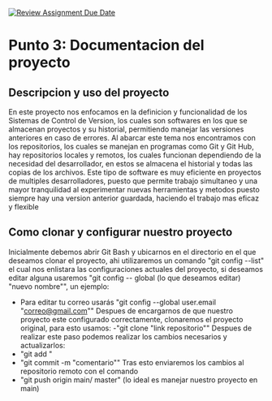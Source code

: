 [![Review Assignment Due Date](https://classroom.github.com/assets/deadline-readme-button-22041afd0340ce965d47ae6ef1cefeee28c7c493a6346c4f15d667ab976d596c.svg)](https://classroom.github.com/a/a4G18UV_)
# Punto 3: Documentacion del proyecto
## Descripcion y uso del proyecto
En este proyecto nos enfocamos en la definicion y funcionalidad de los Sistemas de Control de Version, los cuales son softwares en los que se almacenan proyectos y su historial, permitiendo manejar las versiones anteriores en caso de errores.
Al abarcar este tema nos encontramos con los repositorios, los cuales se manejan en programas como Git y Git Hub, hay repositorios locales y remotos, los cuales funcionan dependiendo de la necesidad del desarrollador, en estos se almacena el historial y todas las copias de los archivos. 
Este tipo de software es muy eficiente en proyectos de multiples desarrolladores, puesto que permite trabajo simultaneo y una mayor tranquilidad al experimentar nuevas herramientas y metodos puesto siempre hay una version anterior guardada, haciendo el trabajo mas eficaz y flexible 

## Como clonar y configurar nuestro proyecto 
Inicialmente debemos abrir Git Bash y ubicarnos en el directorio en el que deseamos clonar el proyecto, ahi utilizaremos un comando "git config --list" el cual nos enlistara las configuraciones actuales del proyecto, si deseamos editar alguna usaremos "git config -- global (lo que deseamos editar) "nuevo nombre"", un ejemplo:
- Para editar tu correo usarás "git config --global user.email "correo@gmail.com""
Despues de encargarnos de que nuestro proyecto este configurado correctamente, clonaremos el proyecto original, para esto usamos:
-"git clone "link repositorio""
Despues de realizar este paso podemos realizar los cambios necesarios y actualizarlos:
- "git add  "
- "git commit -m "comentario""
Tras esto enviaremos los cambios al repositorio remoto con el comando 
- "git push origin main/ master" (lo ideal es manejar nuestro proyecto en main)
